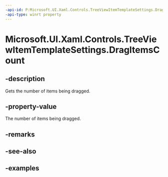 ```yaml
---
-api-id: P:Microsoft.UI.Xaml.Controls.TreeViewItemTemplateSettings.DragItemsCount
-api-type: winrt property
---
```


<!-- Property syntax.
public int DragItemsCount { get; }
-->

# Microsoft.UI.Xaml.Controls.TreeViewItemTemplateSettings.DragItemsCount

## -description

Gets the number of items being dragged.

## -property-value

The number of items being dragged.

## -remarks

## -see-also

## -examples

